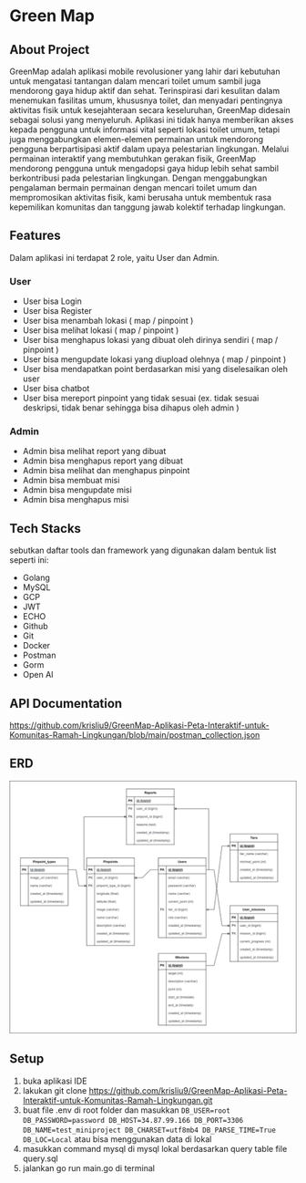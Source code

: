 # Green Map

## About Project

GreenMap adalah aplikasi mobile revolusioner yang lahir dari kebutuhan untuk mengatasi tantangan dalam mencari toilet umum sambil juga mendorong gaya hidup aktif dan sehat. Terinspirasi dari kesulitan dalam menemukan fasilitas umum, khususnya toilet, dan menyadari pentingnya aktivitas fisik untuk kesejahteraan secara keseluruhan, GreenMap didesain sebagai solusi yang menyeluruh. Aplikasi ini tidak hanya memberikan akses kepada pengguna untuk informasi vital seperti lokasi toilet umum, tetapi juga menggabungkan elemen-elemen permainan untuk mendorong pengguna berpartisipasi aktif dalam upaya pelestarian lingkungan. Melalui permainan interaktif yang membutuhkan gerakan fisik, GreenMap mendorong pengguna untuk mengadopsi gaya hidup lebih sehat sambil berkontribusi pada pelestarian lingkungan. Dengan menggabungkan pengalaman bermain permainan dengan mencari toilet umum dan mempromosikan aktivitas fisik, kami berusaha untuk membentuk rasa kepemilikan komunitas dan tanggung jawab kolektif terhadap lingkungan.

## Features

Dalam aplikasi ini terdapat 2 role, yaitu User dan Admin.

### User

- User bisa Login
- User bisa Register
- User bisa menambah lokasi ( map / pinpoint )
- User bisa melihat lokasi ( map / pinpoint )
- User bisa menghapus lokasi yang dibuat oleh dirinya sendiri ( map / pinpoint )
- User bisa mengupdate lokasi yang diupload olehnya ( map / pinpoint )
- User bisa mendapatkan point berdasarkan misi yang diselesaikan oleh user
- User bisa chatbot
- User bisa mereport pinpoint yang tidak sesuai (ex. tidak sesuai deskripsi, tidak benar sehingga bisa dihapus oleh admin )

### Admin

- Admin bisa melihat report yang dibuat
- Admin bisa menghapus report yang dibuat
- Admin bisa melihat dan menghapus pinpoint
- Admin bisa membuat misi
- Admin bisa mengupdate misi
- Admin bisa menghapus misi

## Tech Stacks

sebutkan daftar tools dan framework yang digunakan dalam bentuk list seperti ini:

- Golang
- MySQL
- GCP
- JWT
- ECHO
- Github
- Git
- Docker
- Postman
- Gorm
- Open AI

## API Documentation

https://github.com/krisliu9/GreenMap-Aplikasi-Peta-Interaktif-untuk-Komunitas-Ramah-Lingkungan/blob/main/postman_collection.json

## ERD

![](https://github.com/krisliu9/GreenMap-Aplikasi-Peta-Interaktif-untuk-Komunitas-Ramah-Lingkungan/blob/main/mini_project-ERD.jpg)

## Setup

1. buka aplikasi IDE
2. lakukan git clone https://github.com/krisliu9/GreenMap-Aplikasi-Peta-Interaktif-untuk-Komunitas-Ramah-Lingkungan.git
3. buat file .env di root folder dan masukkan `DB_USER=root
DB_PASSWORD=password
DB_HOST=34.87.99.166
DB_PORT=3306
DB_NAME=test_miniproject
DB_CHARSET=utf8mb4
DB_PARSE_TIME=True
DB_LOC=Local` atau bisa menggunakan data di lokal
4. masukkan command mysql di mysql lokal berdasarkan query table file query.sql
5. jalankan go run main.go di terminal
